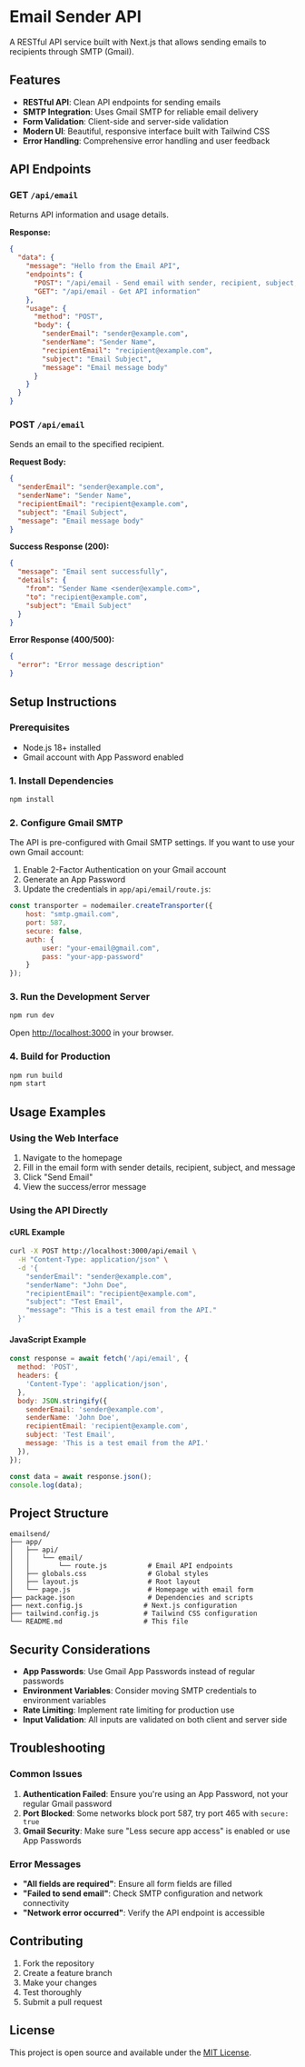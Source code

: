 # Email Sender API

A RESTful API service built with Next.js that allows sending emails to recipients through SMTP (Gmail).

## Features

- **RESTful API**: Clean API endpoints for sending emails
- **SMTP Integration**: Uses Gmail SMTP for reliable email delivery
- **Form Validation**: Client-side and server-side validation
- **Modern UI**: Beautiful, responsive interface built with Tailwind CSS
- **Error Handling**: Comprehensive error handling and user feedback

## API Endpoints

### GET `/api/email`
Returns API information and usage details.

**Response:**
```json
{
  "data": {
    "message": "Hello from the Email API",
    "endpoints": {
      "POST": "/api/email - Send email with sender, recipient, subject, and message",
      "GET": "/api/email - Get API information"
    },
    "usage": {
      "method": "POST",
      "body": {
        "senderEmail": "sender@example.com",
        "senderName": "Sender Name",
        "recipientEmail": "recipient@example.com",
        "subject": "Email Subject",
        "message": "Email message body"
      }
    }
  }
}
```

### POST `/api/email`
Sends an email to the specified recipient.

**Request Body:**
```json
{
  "senderEmail": "sender@example.com",
  "senderName": "Sender Name",
  "recipientEmail": "recipient@example.com",
  "subject": "Email Subject",
  "message": "Email message body"
}
```

**Success Response (200):**
```json
{
  "message": "Email sent successfully",
  "details": {
    "from": "Sender Name <sender@example.com>",
    "to": "recipient@example.com",
    "subject": "Email Subject"
  }
}
```

**Error Response (400/500):**
```json
{
  "error": "Error message description"
}
```

## Setup Instructions

### Prerequisites
- Node.js 18+ installed
- Gmail account with App Password enabled

### 1. Install Dependencies
```bash
npm install
```

### 2. Configure Gmail SMTP
The API is pre-configured with Gmail SMTP settings. If you want to use your own Gmail account:

1. Enable 2-Factor Authentication on your Gmail account
2. Generate an App Password
3. Update the credentials in `app/api/email/route.js`:

```javascript
const transporter = nodemailer.createTransporter({
    host: "smtp.gmail.com",
    port: 587,
    secure: false,
    auth: {
        user: "your-email@gmail.com",
        pass: "your-app-password"
    }
});
```

### 3. Run the Development Server
```bash
npm run dev
```

Open [http://localhost:3000](http://localhost:3000) in your browser.

### 4. Build for Production
```bash
npm run build
npm start
```

## Usage Examples

### Using the Web Interface
1. Navigate to the homepage
2. Fill in the email form with sender details, recipient, subject, and message
3. Click "Send Email"
4. View the success/error message

### Using the API Directly

#### cURL Example
```bash
curl -X POST http://localhost:3000/api/email \
  -H "Content-Type: application/json" \
  -d '{
    "senderEmail": "sender@example.com",
    "senderName": "John Doe",
    "recipientEmail": "recipient@example.com",
    "subject": "Test Email",
    "message": "This is a test email from the API."
  }'
```

#### JavaScript Example
```javascript
const response = await fetch('/api/email', {
  method: 'POST',
  headers: {
    'Content-Type': 'application/json',
  },
  body: JSON.stringify({
    senderEmail: 'sender@example.com',
    senderName: 'John Doe',
    recipientEmail: 'recipient@example.com',
    subject: 'Test Email',
    message: 'This is a test email from the API.'
  }),
});

const data = await response.json();
console.log(data);
```

## Project Structure

```
emailsend/
├── app/
│   ├── api/
│   │   └── email/
│   │       └── route.js          # Email API endpoints
│   ├── globals.css               # Global styles
│   ├── layout.js                 # Root layout
│   └── page.js                   # Homepage with email form
├── package.json                  # Dependencies and scripts
├── next.config.js               # Next.js configuration
├── tailwind.config.js           # Tailwind CSS configuration
└── README.md                    # This file
```

## Security Considerations

- **App Passwords**: Use Gmail App Passwords instead of regular passwords
- **Environment Variables**: Consider moving SMTP credentials to environment variables
- **Rate Limiting**: Implement rate limiting for production use
- **Input Validation**: All inputs are validated on both client and server side

## Troubleshooting

### Common Issues

1. **Authentication Failed**: Ensure you're using an App Password, not your regular Gmail password
2. **Port Blocked**: Some networks block port 587, try port 465 with `secure: true`
3. **Gmail Security**: Make sure "Less secure app access" is enabled or use App Passwords

### Error Messages

- **"All fields are required"**: Ensure all form fields are filled
- **"Failed to send email"**: Check SMTP configuration and network connectivity
- **"Network error occurred"**: Verify the API endpoint is accessible

## Contributing

1. Fork the repository
2. Create a feature branch
3. Make your changes
4. Test thoroughly
5. Submit a pull request

## License

This project is open source and available under the [MIT License](LICENSE).
